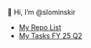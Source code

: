 👋 Hi, I’m @slominskir

- [My Repo List](https://gist.github.com/slominskir/dcd7c2446665bf86154b51d2cb4a14de)
- [My Tasks FY 25 Q2](https://github.com/orgs/JeffersonLab/projects/47)
